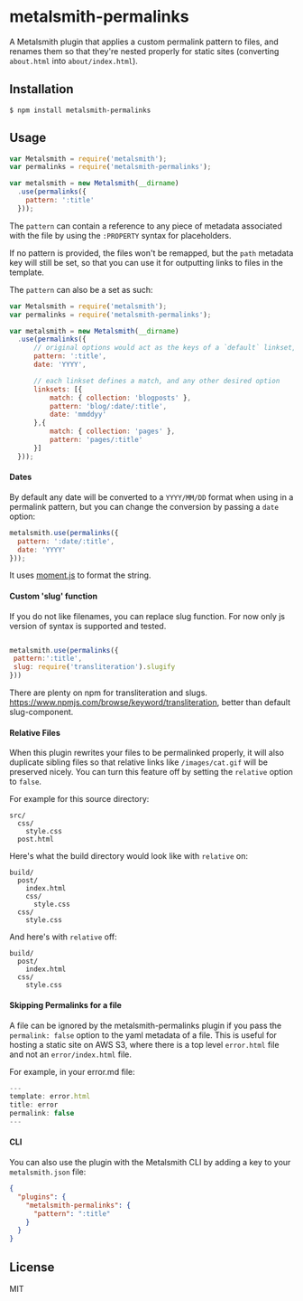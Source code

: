 
# metalsmith-permalinks

  A Metalsmith plugin that applies a custom permalink pattern to files, and renames them so that they're nested properly for static sites (converting `about.html` into `about/index.html`).

## Installation

    $ npm install metalsmith-permalinks

## Usage

```js
var Metalsmith = require('metalsmith');
var permalinks = require('metalsmith-permalinks');

var metalsmith = new Metalsmith(__dirname)
  .use(permalinks({
    pattern: ':title'
  }));
```

  The `pattern` can contain a reference to any piece of metadata associated with the file by using the `:PROPERTY` syntax for placeholders.

  If no pattern is provided, the files won't be remapped, but the `path` metadata key will still be set, so that you can use it for outputting links to files in the template.

  The `pattern` can also be a set as such:

```js
var Metalsmith = require('metalsmith');
var permalinks = require('metalsmith-permalinks');

var metalsmith = new Metalsmith(__dirname)
  .use(permalinks({
      // original options would act as the keys of a `default` linkset, 
      pattern: ':title',
      date: 'YYYY',

      // each linkset defines a match, and any other desired option
      linksets: [{
          match: { collection: 'blogposts' },
          pattern: 'blog/:date/:title',
          date: 'mmddyy'
      },{
          match: { collection: 'pages' },
          pattern: 'pages/:title'
      }]
  }));
```

#### Dates

  By default any date will be converted to a `YYYY/MM/DD` format when using in a permalink pattern, but you can change the conversion by passing a `date` option:

```js
metalsmith.use(permalinks({
  pattern: ':date/:title',
  date: 'YYYY'
}));
```

  It uses [moment.js](http://momentjs.com/docs/#/displaying/format/) to format the string.

#### Custom 'slug' function
  
  If you do not like filenames, you can replace slug function.
  For now only js version of syntax is supported and tested.

```js

metalsmith.use(permalinks({
 pattern:':title',
 slug: require('transliteration').slugify
}))
```
  There are plenty on npm for transliteration and slugs. <https://www.npmjs.com/browse/keyword/transliteration>, better than default slug-component.

#### Relative Files

  When this plugin rewrites your files to be permalinked properly, it will also duplicate sibling files so that relative links like `/images/cat.gif` will be preserved nicely. You can turn this feature off by setting the `relative` option to `false`.

  For example for this source directory:

    src/
      css/
        style.css
      post.html

  Here's what the build directory would look like with `relative` on:

    build/
      post/
        index.html
        css/
          style.css
      css/
        style.css

  And here's with `relative` off:

    build/
      post/
        index.html
      css/
        style.css

#### Skipping Permalinks for a file

  A file can be ignored by the metalsmith-permalinks plugin if you pass the `permalink: false` option to the yaml metadata of a file.
  This is useful for hosting a static site on AWS S3, where there is a top level `error.html` file and not an `error/index.html` file.

  For example, in your error.md file:

  ```js
  ---
  template: error.html
  title: error
  permalink: false
  ---
  ```

#### CLI

  You can also use the plugin with the Metalsmith CLI by adding a key to your `metalsmith.json` file:

```json
{
  "plugins": {
    "metalsmith-permalinks": {
      "pattern": ":title"
    }
  }
}
```

## License

  MIT
